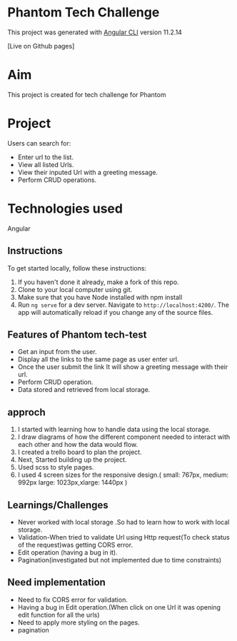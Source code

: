 # Phantom Tech Challenge

This project was generated with [Angular CLI](https://github.com/angular/angular-cli) version 11.2.14

[Live on Github pages]

# Aim

This project is created for tech challenge for Phantom

# Project

Users can search for:

- Enter url to the list.
- View all listed Urls.
- View their inputed Url with a greeting message.
- Perform CRUD operations.

# Technologies used

Angular

## Instructions

To get started locally, follow these instructions:

1. If you haven't done it already, make a fork of this repo.
2. Clone to your local computer using git.
3. Make sure that you have Node installed with npm install
4. Run `ng serve` for a dev server. Navigate to `http://localhost:4200/`. The app will automatically reload if you change any of the source files.

## Features of Phantom tech-test

- Get an input from the user.
- Display all the links to the same page as user enter url.
- Once the user submit the link It will show a greeting message with their url.
- Perform CRUD operation.
- Data stored and retrieved from local storage.

## approch

1. I started with learning how to handle data using the local storage.
2. I draw diagrams of how the different component needed to interact with each other and how the data would flow.
3. I created a trello board to plan the project.
4. Next, Started building up the project.
5. Used scss to style pages.
6. I used 4 screen sizes for the responsive design.( small: 767px, medium: 992px large: 1023px,xlarge: 1440px )

## Learnings/Challenges

- Never worked with local storage .So had to learn how to work with local storage.
- Validation-When tried to validate Url using Http request(To check status of the request)was getting CORS error.
- Edit operation (having a bug in it).
- Pagination(investigated but not implemented due to time constraints)

## Need implementation

- Need to fix CORS error for validation.
- Having a bug in Edit operation.(When click on one Url it was opening edit function for all the urls)
- Need to apply more styling on the pages.
- pagination
